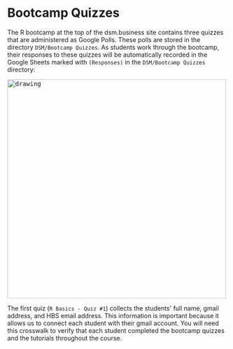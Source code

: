 # Bootcamp Quizzes

The R bootcamp at the top of the dsm.business site contains three quizzes that are administered as Google Polls. These polls are stored in the directory `DSM/Bootcamp Quizzes`. As students work through the bootcamp, their responses to these quizzes will be automatically recorded in the Google Sheets marked with `(Responses)` in the `DSM/Bootcamp Quizzes` directory:

<kbd>
<img src="\..\_media\quiz_responses.png" alt="drawing" width="500"/>
</kbd>

The first quiz (`R Basics - Quiz #1`) collects the students' full name, gmail address, and HBS email address. This information is important because it allows us to connect each student with their gmail account. You will need this crosswalk to verify that each student completed the bootcamp quizzes and the tutorials throughout the course. 